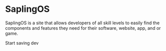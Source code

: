 # SaplingOS
SaplingOS is a site that allows developers of all skill levels to easily find the components and features they need for their software, website, app, and or game.

Start saving dev
